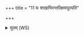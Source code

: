 +++
title = "11 यः शाखाभिरन्तरिक्षमापूरयति"

+++
<details><summary>मूलम् (WS)</summary>

यः शाखाभिरन्तरिक्षमापूरयति निष्ट्यः । रएति  
छन्दांसि यस्य पर्णानि तस्मै अश्वत्थ ते नमः ॥ ॥ १५ ॥
</details>